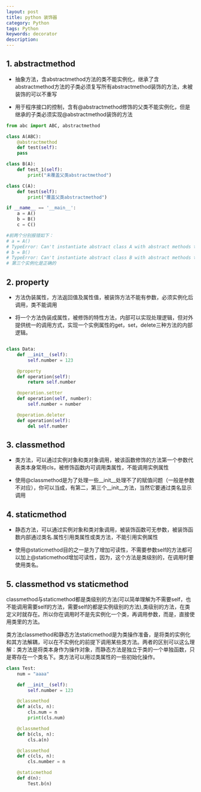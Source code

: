 ```yaml
---
layout: post
title: python 装饰器
category: Python
tags: Python
keywords: decorator
description:
---
```


## 1. abstractmethod

- 抽象方法，含abstractmethod方法的类不能实例化，继承了含abstractmethod方法的子类必须复写所有abstractmethod装饰的方法，未被装饰的可以不重写

- 用于程序接口的控制，含有@abstractmethod修饰的父类不能实例化，但是继承的子类必须实现@abstractmethod装饰的方法

```python
from abc import ABC, abstractmethod

class A(ABC):
    @abstractmethod
    def test(self):
    pass

class B(A):
    def test_1(self):
        print("未覆盖父类abstractmethod")

class C(A):
    def test(self):
        print("覆盖父类abstractmethod")

if __name__ == '__main__':
    a = A()
    b = B()
    c = C()

#前两个分别报错如下：
# a = A()
# TypeError: Can't instantiate abstract class A with abstract methods test
# b = B()
# TypeError: Can't instantiate abstract class B with abstract methods test
# 第三个实例化是正确的
```

## 2. property

- 方法伪装属性，方法返回值及属性值，被装饰方法不能有参数，必须实例化后调用，类不能调用

- 将一个方法伪装成属性，被修饰的特性方法，内部可以实现处理逻辑，但对外提供统一的调用方式，实现一个实例属性的get，set，delete三种方法的内部逻辑。

```python

class Data:
    def __init__(self):
        self.number = 123

    @property
    def operation(self):
        return self.number

    @operation.setter
    def operation(self, number):
        self.number = number

    @operation.deleter
    def operation(self):
        del self.number
```

## 3. classmethod

- 类方法，可以通过实例对象和类对象调用，被该函数修饰的方法第一个参数代表类本身常用cls，被修饰函数内可调用类属性，不能调用实例属性

- 使用@classmethod是为了处理一些__init__处理不了的赋值问题（一般是参数不对应），你可以当成，有第二，第三个__init__方法，当然它要通过类名显示调用

## 4. staticmethod

- 静态方法，可以通过实例对象和类对象调用，被装饰函数可无参数，被装饰函数内部通过类名.属性引用类属性或类方法，不能引用实例属性

- 使用@staticmethod目的之一是为了增加可读性，不需要参数self的方法都可以加上@staticmethod增加可读性，因为，这个方法是类级别的，在调用时要使用类名。

## 5. classmethod vs staticmethod

classmethod与staticmethod都是类级别的方法(可以简单理解为不需要self，也不能调用需要self的方法，需要self的都是实例级别的方法),类级别的方法，在类定义时就存在。所以你在调用时不是先实例化一个类，再调用参数，而是，直接使用类里的方法。

类方法classmethod和静态方法staticmethod是为类操作准备，是将类的实例化和其方法解耦，可以在不实例化的前提下调用某些类方法。两者的区别可以这么理解：类方法是将类本身作为操作对象，而静态方法是独立于类的一个单独函数，只是寄存在一个类名下。类方法可以用过类属性的一些初始化操作。

```python
class Test:
    num = "aaaa"

    def __init__(self):
        self.number = 123

    @classmethod
    def a(cls, n):
        cls.num = n
        print(cls.num)

    @classmethod
    def b(cls, n):
        cls.a(n)

    @classmethod
    def c(cls, n):
        cls.number = n

    @staticmethod
    def d(n):
        Test.b(n)
```